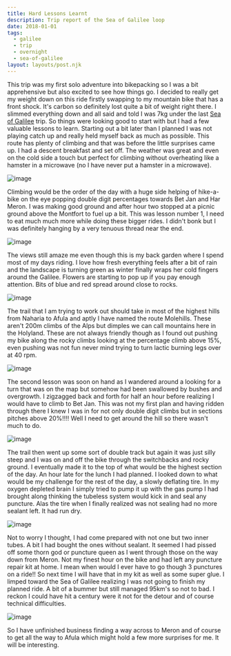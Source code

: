 ```yaml
---
title: Hard Lessons Learnt
description: Trip report of the Sea of Galilee loop
date: 2018-01-01
tags:
  - galilee
  - trip
  - overnight
  - sea-of-galilee
layout: layouts/post.njk
---
```

This trip was my first solo adventure into bikepacking so I was a bit apprehensive but also excited to see how things go. I decided to really get my weight down on this ride firstly swapping to my mountain bike that has a front shock. It's carbon so definitely lost quite a bit of weight right there. I slimmed everything down and all said and told I was 7kg under the last [Sea of Galilee](20171220-sea-of-galilee-gear.html) trip. So things were looking good to start with but I had a few valuable lessons to learn. Starting out a bit later than I planned I was not playing catch up and really held myself back as much as possible. This route has plenty of climbing and that was before the little surprises came up. I had a descent breakfast and set off. The weather was great and even on the cold side a touch but perfect for climbing without overheating like a hamster in a microwave (no I have never put a hamster in a microwave).

![image](/img/20171229_071522-01-1024x768.jpeg)

Climbing would be the order of the day with a huge side helping of hike-a-bike on the eye popping double digit percentages towards Bet Jan and Har Meron. I was making good ground and after hour two stopped at a picnic ground above the Montfort to fuel up a bit. This was lesson number 1, I need to eat much much more while doing these bigger rides. I didn't bonk but I was definitely hanging by a very tenuous thread near the end.

![image](/img/20171229_085616-01-1024x768.jpeg)

The views still amaze me even though this is my back garden where I spend most of my days riding. I love how fresh everything feels after a bit of rain and the landscape is turning green as winter finally wraps her cold fingers around the Galilee. Flowers are starting to pop up if you pay enough attention. Bits of blue and red spread around close to rocks.

![image](/img/20171229_083519-01-1024x768.jpeg)

The trail that I am trying to work out should take in most of the highest hills from Naharia to Afula and aptly I have named the route Molehills. These aren't 200m climbs of the Alps but dimples we can call mountains here in the Holyland. These are not always friendly though as I found out pushing my bike along the rocky climbs looking at the percentage climb above 15%, even pushing was not fun never mind trying to turn lactic burning legs over at 40 rpm.

![image](/img/20171229_123244-01-1024x768.jpeg)

The second lesson was soon on hand as I wandered around a looking for a turn that was on the map but somehow had been swallowed by bushes and overgrowth. I zigzagged back and forth for half an hour before realizing I would have to climb to Bet Jan. This was not my first plan and having ridden through there I knew I was in for not only double digit climbs but in sections pitches above 20%!!!! Well I need to get around the hill so there wasn't much to do.

![image](/img/20171229_135336-01-1024x768.jpeg)

The trail then went up some sort of double track but again it was just silly steep and I was on and off the bike through the switchbacks and rocky ground. I eventually made it to the top of what would be the highest section of the day. An hour late for the lunch I had planned. I looked down to what would be my challenge for the rest of the day, a slowly deflating tire. In my oxygen depleted brain I simply tried to pump it up with the gas pump I had brought along thinking the tubeless system would kick in and seal any puncture. Alas the tire when I finally realized was not sealing had no more sealant left. It had run dry.

![image](/img/20171229_155410-01-1024x768.jpeg)

Not to worry I thought, I had come prepared with not one but two inner tubes. A bit I had bought the ones without sealant. It seemed I had pissed off some thorn god or puncture queen as I went through those on the way down from Meron. Not my finest hour on the bike and had left any puncture repair kit at home. I mean when would I ever have to go though 3 punctures on a ride!! So next time I will have that in my kit as well as some super glue. I limped toward the Sea of Galilee realizing I was not going to finish my planned ride. A bit of a bummer but still managed 95km's so not to bad. I reckon I could have hit a century were it not for the detour and of course technical difficulties.

![image](/img/20171229_164030-01-1024x768.jpeg)

So I have unfinished business finding a way across to Meron and of course to get all the way to Afula which might hold a few more surprises for me. It will be interesting.